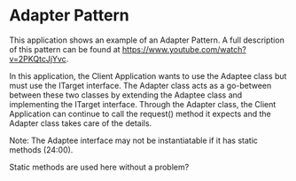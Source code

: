 Adapter Pattern
===
This application shows an example of an Adapter Pattern.  A full description of this pattern can be
found at https://www.youtube.com/watch?v=2PKQtcJjYvc.

In this application, the Client Application wants to use the Adaptee class but must use the 
ITarget interface.  The Adapter class acts as a go-between between these two classes by extending
the Adaptee class and implementing the ITarget interface.  Through the Adapter class, the 
Client Application can continue to call the request() method it expects and the Adapter class
takes care of the details.

Note:  The Adaptee interface may not be instantiatable if it has static methods (24:00).

Static methods are used here without a problem?